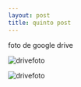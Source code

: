 ```yaml
---
layout: post
title: quinto post
---
```


foto de google drive

![drivefoto](https://drive.google.com/uc?id=1eABs9ZayMy069BbxlIgzYepElWBCWD1q)

![drivefoto](https://drive.google.com/thumbnail?id={1eABs9ZayMy069BbxlIgzYepElWBCWD1q}&sz=w100)


